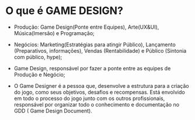 # O que é GAME DESIGN?

- Produção: Game Design(Ponte entre Equipes), Arte(UX&UI), Música(Imersão) e Programação;

- Negócios: Marketing(Estratégias para atingir Público), Lançamento (Preparativos, informações), Vendas (Rentabilidade)  e Público (Sintonia com público, hype);

- Game Design, responsável por fazer a ponte entre as equipes de Produção e Negócio;

- O Game Designer é a pessoa que, desenvolve a estrutura para a criação do jogo, como seus objetivos, desafios e recompensas. Está envolvido em todo o processo do jogo junto com os outros profissionais, responsável por organizar todo o conhecimento e documentação no GDD ( Game Design Document).